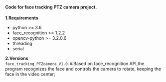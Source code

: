 #### Code for face tracking PTZ camera project.
**1.Requirements**  
- python >= 3.6  
- face_recognition >= 1.2.2  
- opencv-python >= 3.2.0.6  
- threading  
- serial  
  
**2.Versions**  
`face_tracking_PTZcamera_V1.0.0`:Based on face_recognition API,the program recognizes the face and controls the camera to rotate, keeping the face in the video center;  
